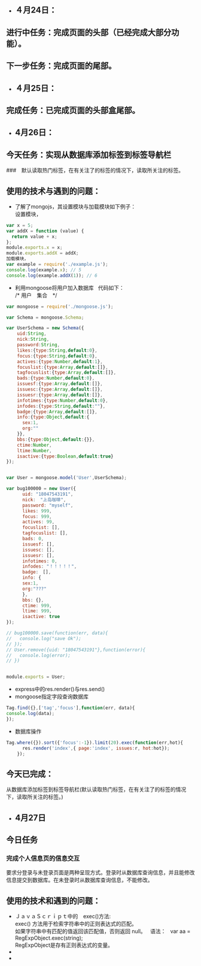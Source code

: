 * ## ４月24日：
## 进行中任务：完成页面的头部（已经完成大部分功能）。
## 下一步任务：完成页面的尾部。
* ## ４月25日：
## 完成任务：已完成页面的头部盒尾部。
* ##  4月26日：
## 今天任务：实现从数据库添加标签到标签导航栏
###　默认读取热门标签，在有关注了的标签的情况下，读取所关注的标签。
## 使用的技术与遇到的问题：
* 了解了mongojs，其设置模块与加载模块如下例子：   
设置模块， 
```js
var x = 5;  
var addX = function (value) {  
  return value + x;  
};  
module.exports.x = x;  
module.exports.addX = addX;    
加载模块，  
var example = require('./example.js');  
console.log(example.x); // 5  
console.log(example.addX(1)); // 6  
```
* 利用mongoose将用户加入数据库  
代码如下：  
/* 用户　集合　*/  
```js
var mongoose = require('./mongoose.js');   

var Schema = mongoose.Schema;  

var UserSchema = new Schema({
    uid:String,
    nick:String,
    password:String,
    likes:{type:String,default:0},
    focus:{type:String,default:0},
    actives:{type:Number,default:1},
    focuslist:{type:Array,default:[]},
    tagfocuslist:{type:Array,default:[]},
    bads:{type:Number,default:0},
    issuesf:{type:Array,default:[]},
    issuesc:{type:Array,default:[]},
    issuesr:{type:Array,default:[]},
    infotimes:{type:Number,default:0},
    infodes:{type:String,default:""},
    badge:{type:Array,default:[]},
    info:{type:Object,default:{
      sex:1,
      org:""
    }},
    bbs:{type:Object,default:{}},
    ctime:Number,
    ltime:Number,
    isactive:{type:Boolean,default:true}
});   


var User = mongoose.model('User',UserSchema);   

var bug100000 = new User({
      uid: "18047543191",
      nick:　"上岛咖啡",
      password: "myself",
      likes: 999,
      focus: 999,
      actives: 99,
      focuslist: [],
      tagfocuslist: [],
      bads: 0,
      issuesf: [],
      issuesc: [],
      issuesr: [],
      infotimes: 0,
      infodes: "！！！！！",
      badge:　[],
      info: {
      sex:1,
      org:"???"
      },
      bbs: {},
      ctime: 999,
      ltime: 999,
      isactive: true
});   

// bug100000.save(function(err, data){
//   console.log("save Ok");
// });  
// User.remove({uid: "18047543191"},function(error){
//   console.log(error);
// })   


module.exports = User;  
```
* express中的res.render()与res.send()
* mongoose指定字段查询数据库  
```js
Tag.find({},['tag','focus'],function(err, data){
console.log(data);
});
```
* 数据库操作
```js
Tag.where({}).sort({'focus':-1}).limit(20).exec(function(err,hot){
      res.render('index',{ page:'index', issues:r, hot:hot});
    });
```
## 今天已完成：  
从数据库添加标签到标签导航栏(默认读取热门标签，在有关注了的标签的情况下，读取所关注的标签。)   
*  ## 4月27日
## 今日任务
### 完成个人信息页的信息交互
要求分登录与未登录页面是两种呈现方式。登录时从数据库查询信息，并且能修改信息提交到数据库。在未登录时从数据库查询信息，不能修改。
## 使用的技术和遇到的问题：
* ＪａｖａＳｃｒｉｐｔ中的　exec()方法:  
exec() 方法用于检索字符串中的正则表达式的匹配。  
如果字符串中有匹配的值返回该匹配值，否则返回 null。  
语法：  
var aa = RegExpObject.exec(string);   
RegExpObject是存有正则表达式的变量。  
* 
* 




